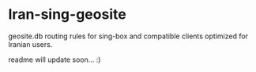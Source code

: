# Iran-sing-geosite

geosite.db routing rules for sing-box and compatible clients optimized for Iranian users.

readme will update soon... :)
